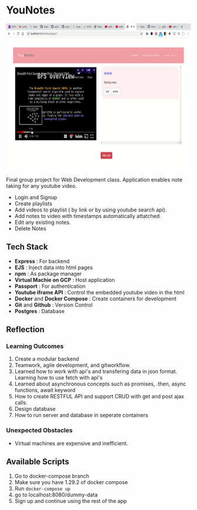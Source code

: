 # YouNotes

<img src="https://github.com/sarbjot-14/youtube-note-taker/blob/main/younotes.gif" width="550" height="400"/>

Final group project for Web Development class. Application enables note taking for any youtube video. 
* Login and Signup
* Create playlists
* Add videos to playlist ( by link or by using youtube search api).
* Add notes to video with timestamps automatically attatched. 
* Edit any existing notes.
* Delete Notes

## Tech Stack
* **Express** : For backend
* **EJS** : Inject data into html pages
* **npm** : As package manager
* **Virtual Machie on GCP** : Host application
* **Passport** : For authentication
* **Youtube iframe API** : Control the embedded youtube video in the html
* **Docker** and **Docker Compose**  : Create containers for development
* **Git** and **Github** : Version Control
* **Postgres** : Database

## Reflection

### Learning Outcomes
1. Create a modular backend 
2. Teamwork, agile development, and gitworkflow. 
3. Learned how to work with api's and transfering data in json format. Learning how to use fetch with api's
4. Learned about asynchronous concepts such as promises, .then, async functions, await keyword
5. How to create RESTFUL API and support CRUD with get and post ajax calls. 
6. Design database
7. How to run server and database in seperate containers

### Unexpected Obstacles
* Virtual machines are expensive and inefficient. 

## Available Scripts

1. Go to docker-compose branch
2. Make sure you have 1.29.2 of docker compose
3. Run `docker-compose up`
4. go to localhost:8080/dummy-data
5. Sign up and continue using the rest of the app


